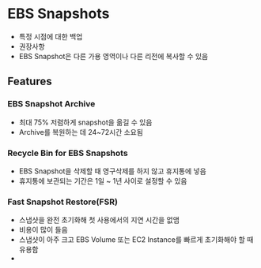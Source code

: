 # EBS Snapshots
- 특정 시점에 대한 백업
- 권장사항
- EBS Snapshot은 다른 가용 영역이나 다른 리전에 복사할 수 있음
## Features
### EBS Snapshot Archive
- 최대 75% 저렴하게 snapshot을 옮길 수 있음
- Archive를 복원하는 데 24~72시간 소요됨
### Recycle Bin for EBS Snapshots
- EBS Snapshot을 삭제할 때 영구삭제를 하지 않고 휴지통에 넣음
- 휴지통에 보관되는 기간은 1일 ~ 1년 사이로 설정할 수 있음
### Fast Snapshot Restore(FSR)
- 스냅샷을 완전 초기화해 첫 사용에서의 지연 시간을 없앰
- 비용이 많이 들음
- 스냅샷이 아주 크고 EBS Volume 또는 EC2 Instance를 빠르게 초기화해야 할 때 유용함
- 